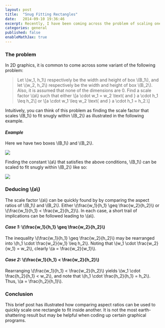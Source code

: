 ```yaml
---
layout: post
title:  "Snug Fitting Rectangles"
date:   2014-09-10 19:36:46
excerpt: Recently, I have been coming across the problem of scaling one rectangle to fit "snugly" within another rectangle. This post gives some formal reasoning behind one solution. 
categories: general 
published: false
enableMathJax: true
---
```


### The problem

In 2D graphics, it is common to come across some variant of the following problem:

>Let \\(w\_1, h\_1\\) respectively be the width and height of box \\(B\_1\\), and
>let \\(w\_2, h\_2\\) respectively be the width and height of box \\(B\_2\\). Also, it is assumed that none of the dimensions are 0. Find
>a scale factor \\(a\\) such that either \\[a \cdot w\_1 = w\_2 \text{ and } a
>\cdot h\_1 \leq h\_2\\]
>or
>\\[a \cdot w\_1 \leq w\_2 \text{ and } a \cdot h\_1 = h\_2.\\]

Intuitively, you can think of this problem as finding the scale factor that scales \\(B\_1\\) to fit snugly within \\(B\_2\\) as illustrated in the following example.

#### *Example*

Here we have two boxes \\(B\_1\\) and \\(B\_2\\).

<img src="{{ site.url }}/assets/boxes.png" class="center" /> 

Finding the constant \\(a\\) that satisfies the above conditions, \\(B\_1\\) can be scaled to fit snugly within \\(B\_2\\) like so:

<img src="{{ site.url }}/assets/box_in_box.png" class="center" /> 

### Deducing \\(a\\)

The scale factor \\(a\\) can be quickly found by by comparing the aspect ratios of
\\(B\_1\\) and \\(B\_2\\). Either \\(\frac{w\_1}{h\_1} \geq \frac{w\_2}{h\_2}\\) or \\(\frac{w\_1}{h\_1} <
\frac{w\_2}{h\_2}\\). In each case, a short trail of implications can be followed leading to \\(a\\). 

#### *Case 1:* \\(\frac{w\_1}{h\_1} \geq \frac{w\_2}{h\_2}\\)

The inequality \\(\frac{w\_1}{h\_1} \geq \frac{w\_2}{h\_2}\\) may be rearranged
into \\(h\_1 \cdot \frac{w\_2}{w\_1} \leq h\_2\\). Noting that \\(w\_1 \cdot
\frac{w\_2}{w\_1} = w\_2\\), clearly \\(a = \frac{w\_2}{w\_1}\\).

#### *Case 2:* \\(\frac{w\_1}{h\_1} < \frac{w\_2}{h\_2}\\)

Rearranging \\(\frac{w\_1}{h\_1} < \frac{w\_2}{h\_2}\\) yields \\(w\_1 \cdot
\frac{h\_2}{h\_1} < w\_2\\), and note that \\(h\_1 \cdot \frac{h\_2}{h\_1} = h\_2\\).
Thus, \\(a = \frac{h\_2}{h\_1}\\).

### Conclusion

This brief post has illustrated how comparing aspect ratios can be used to
quickly scale one rectangle to fit inside another. It is not the most earth-shattering result but may be helpful when coding up certain graphical
programs. 

